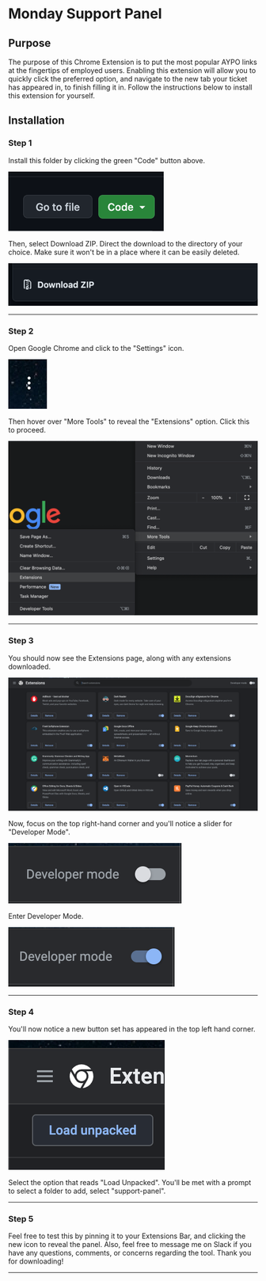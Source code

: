 # Monday Support Panel

## Purpose

The purpose of this Chrome Extension is to put the most popular AYPO links at the fingertips of employed users. Enabling this extension will allow you to quickly click the preferred option, and navigate to the new tab your ticket has appeared in, to finish filling it in. Follow the instructions below to install this extension for yourself.

## Installation

### Step 1

Install this folder by clicking the green "Code" button above.

![Code Button](code_button.png)

Then, select Download ZIP. Direct the download to the directory of your choice. Make sure it won't be in a place where it can be easily deleted.

![Download ZIP](download_zip.png)

---

### Step 2

Open Google Chrome and click to the "Settings" icon.

![Settings Icon](icon_settings.png)

Then hover over "More Tools" to reveal the "Extensions" option. Click this to proceed.

![How to get to Extensions](nav_extensions.png)

---

### Step 3

You should now see the Extensions page, along with any extensions downloaded. 

![Extensions Page](extensions.png)

Now, focus on the top right-hand corner and you'll notice a slider for "Developer Mode".

![Dev Mode Off](dev_mode_off.png)

Enter Developer Mode.

![Dev Mode On](dev_mode_on.png)

---

### Step 4

You'll now notice a new button set has appeared in the top left hand corner.

![Load Unpacked](load_unpacked.png)

Select the option that reads "Load Unpacked". You'll be met with a prompt to select a folder to add, select "support-panel".

---

### Step 5

Feel free to test this by pinning it to your Extensions Bar, and clicking the new icon to reveal the panel. Also, feel free to message me on Slack if you have any questions, comments, or concerns regarding the tool. Thank you for downloading!

---
